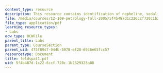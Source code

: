 ```yaml
---
content_type: resource
description: This resource contains identification of nepheline, sodalite, and leucite.
file: /media/courses/12-109-petrology-fall-2005/5f4b487d1c226ccf720c1b2329323a08_feldspat1.pdf
file_type: application/pdf
learning_resource_types:
- Labs
ocw_type: OCWFile
parent_title: Labs
parent_type: CourseSection
parent_uid: 475f89d7-044b-5978-ef28-6936e65fcc57
resourcetype: Document
title: feldspat1.pdf
uid: 5f4b487d-1c22-6ccf-720c-1b2329323a08
---
```

